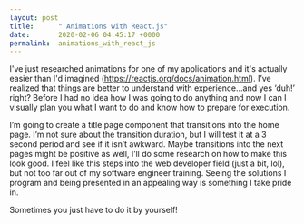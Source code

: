 ```yaml
---
layout: post
title:      " Animations with React.js"
date:       2020-02-06 04:45:17 +0000
permalink:  animations_with_react_js
---
```


I've just researched animations for one of my applications and it's actually easier than I'd imagined (https://reactjs.org/docs/animation.html). I’ve realized that things are better to understand with experience...and yes ‘duh!’ right? Before I had no idea how I was going to do anything and now I can I visually plan you what I want to do and know how to prepare for execution.

I’m going to create a title page component that transitions into the home page. I’m not sure about the transition duration, but I will test it at a 3 second period and see if it isn’t awkward.
Maybe transitions into the next pages might be positive as well, I’ll do some research on how to make this look good. I feel like this steps into the web developer field (just a bit, lol), but not too far out of my software engineer training. Seeing the solutions I program and being presented in an appealing way is something I take pride in.

Sometimes you just have to do it by yourself!

